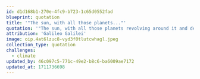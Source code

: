 ```yaml
---
id: d1d168b1-270e-4fc9-b723-1c65d0552fad
blueprint: quotation
title: '"The sun, with all those planets..."'
quotation: '"The sun, with all those planets revolving around it and dependent on it, can still ripen a bunch of grapes as if it had nothing else in the universe to do."'
attribution: 'Galileo Galilei'
image: oip.4at6lzuc8-vyd3f0tlutcwhagl.jpeg
collection_type: quotation
challenges:
  - climate
updated_by: 46c097c5-771c-49e2-b8c6-ba6009ae7172
updated_at: 1711736698
---
```

